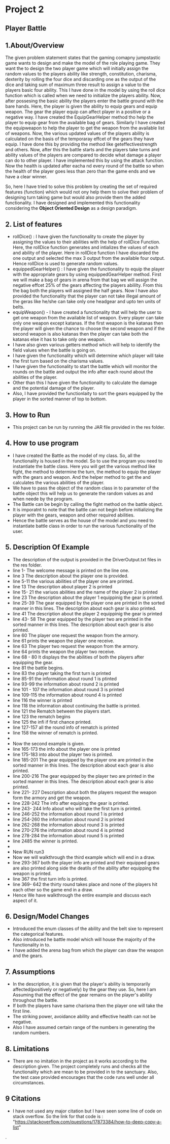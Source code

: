 # Project 2
## Player Battle

## 1.About/Overview
The given problem statement states that the gaming comapny jumpstastic game wants to design and make the model of the role playing game. They want the to design the two player game which will initially assign the random values to the players ability like strength, constitution, charisma, dexterity by rolling the four dice and discarding one as the output of the dice and taking sum of maximum three result to assign a value to the players basic four ability. This I have done in the model by using the roll dice function which is called when we need to initialize the players ability. Now, after possesing the basic ability the players enter the battle ground with the bare hands. Here, the player is given the ability to equip gears and equip weapon. The gear the player equip can affect player in a positive or a negative way. I have created the EquipGearHelper method tho help the player to equip gear from the available bag of gears. Similarly I have created the equipweapon to help the player to get the weapon from the available list of weapons. Now, the various updated values of the players ability is calculated on the basis of the temporaray effcet of the gears they have equip. I have done this by providing the method like geteffectivestrength and others. Now, after this the battle starts and the players take turns and ability values of the players are compared to decide what damage a player can do to other player. I have implemented this by using the attack function. Now the health is updated after eacha nd every round of the battle so when the health of the player goes less than zero than the game ends and we have a clear winner.

So, here I have tried to solve this problem by creating the set of required features (function) which would not ony help them to solve their problem of designing turn taking game but would also provide them the added functionality. I have designed and implemented this functionality considering the **Object Oriented Design** as a design paradigm. 
## 2. List of features
- rollDice() : I have given the functionality to create the player by assigning the values to their abilities with the help of rollDice Function. Here, the rollDice function generates and intializes the values of each and ability of the player. Here in rollDice function I have discarded the one output and selected the max 3 output from the available four output. Hence rollDice is used to generate random values.
- equippedGearHelper() : I have given the functionality to equip the player with the appropriate gears by using equippedGearHelper method. First we will make a bag of gears in arena from that bag we will assign the negative effcet 25% of the gears affecting the players abililty. From this the bag both the players will assigned the half gears. Now I have also provided the functionality that the player can not take illegal amount of the geras like he/she can take only one headgear and upto ten units of belts.
- equipWeapon() - I have created a functionality that will help the user to get one weapon from the available list of weapon. Every player can take only one weapon except katanas. If the first weapon is the katanas then the player will given the chance to choose the second weapon and if the second weapon is also katanas then the player can take both the katanas else it has to take only one weapon.
- I have also given various getters method which will help to identify the field values when the battle is going on.
- I have given the functionality which will determine which player will take the first turn based on the charisma values.
- I have given the functionality to start the battle which will monitor the rounds on the battle and output the info after each round about the abilities of the player.
- Other than this I have given the functionality to calculate the damage and the potential damage of the player.
- Also, I have provided the functionlaity to sort the gears equipped by the player in the sorted manner of top to bottom.
## 3. How to Run
- This project can be run by running the JAR file provided in the res folder.
## 4. How to use program
- I have created the Battle as the model of my class. So, all the functionality is housed in the model. So to use the program you need to instantiate the battle class. Here you will get the various method like fight, the method to determine the turn, the method to equip the player with the gears and weapon. And the helper method to get the and calculates the various abilities of the player.
- We have to pass the object of the random class in to parameter of the battle object this will help us to generate the random values as and when neede by the program.
- The Battle can be begin by calling the fight method on the battle object. 
- It is imporatnt to note that the battle can not begin before initializing the player with the gears, weapon and other required abilities.
- Hence the battle serves as the house of the model and you need to instantiate battle class in order to run the various functionality of the user.

  
## 5. Description Of Example
- The description of the output is provided in the DriverOutput.txt files in the res folder.
- line 1- The welcome message is printed on the line one.
- line 3 The description about the player one is provided. 
- line 5-11 the various abilities of the player one are printed.
- line 13 The description about player 2 is printed
- line 15- 21 the variuos abilities and the name of the player 2 is printed
- line 23 The description about the player 1 equippinig the gear is printed.
- line 25-39 The gear equipped by the player one are printed in the sorted manner in this lines. The description about each gear is also printed.
- line 41 The description about the player 2 equippinig the gear is printed 
- line 43- 58 The gear equipped by the player two are printed in the sorted manner in this lines. The description about each gear is also printed. 
- line 60 The player one request the weapon from the armory.
- line 61 prints the weapon the player one receive.
- line 63 The player two request the weapon from the armory.
- line 64 prints the weapon the player two receive.
- line 68 - 80 It displays the the abilities of both the players after equipping the gear.
- line 81 the battle begins.
- line 83 the player taking the first turn is printed
- line 85-91 the information about round 1 is ptinted
- line 93-99 the information about round 2 is printed
- line 101 - 107 the information about round 3 is printed
- line 109-115 the information about round 4 is printed
- line 116 the winner is printed
- line 118 the information about continuing the battle is printed.
- line 121 the Rematch between the players start.
- line 123 the rematch begins
- line 125 the infi if first chance printed.
- line 127-157 all the round info of rematch is printed
- line 158 the winner of rematch is printed.
- 
- Now the second example is given.
- line 165-173 the info about the player one is printed
- line 175-183 into about the player two is printed.
- line 185-201 The gear equipped by the player one are printed in the sorted manner in this lines. The description about each gear is also printed.
- line 200-216 The gear equipped by the player two are printed in the sorted manner in this lines. The description about each gear is also printed.
- line 221- 227 Description about both the players request the weapon form the armory and get the weapon.
- line 228-242 The info after equiping the gear is printed.
- line 243- 244 Info about who will take the first turn is printed.
- line 246-252 the information about round 1 is printed
- line 254-260 the information about round 2 is printed
- line 262-268 the information about round 3 is printed
- line 270-276 the information about round 4 is printed
- line 278-284 the information about round 5 is printed
- line 2485 the winner is printed.
- 
- New RUN run3
- Now we will walkthrough the third example which will end in a draw.
- line 293-367 both the player info are printed and their equipped gears are also printed along side the deatils of the ability after equipping the weapon is printed.
- line 367 the first turn info is printed.
- line 369- 642 the thirty round takes place and none of the players hit each other so the game end in a draw. 
- Hence We have walkthrough the entire example and discuss each aspect of it.
## 6. Design/Model Changes
- Introduced the enum classes of the ability and the belt sixe to represent the categorical features.
- Also introduced he battle model which will house the majority of the functionality in to.
- I have added the arena bag from which the player can draw the weapon and the gears.
## 7. Assumptions
- In the description, it is given that the player's ability is temporarily affected(positively or negatively) by the gear they use. So, here I am Assuming that the effect of the gear remains on the player's ability throughout the battle.  
- If both the players have same charisma then the player one will take the first line.
- The striking power, avoidance ability and effective health can not be negative.
- Also I have assumed certain range of the numbers in generating the random numbers.
## 8. Limitations
- There are no imitation in the project as it works according to the description given. The project completely runs and checks all the functionality which are mean to be provided in to the sanctuary. Also, the test case provided encourages that the code runs well under all circumstances.
## 9 Citations
- I have not used any major citation but I have seen some line of code on stack overflow. So the link for that code is : "https://stackoverflow.com/questions/17873384/how-to-deep-copy-a-list"




.








